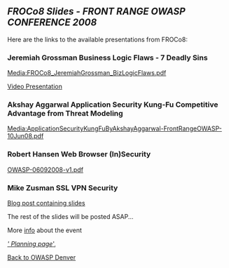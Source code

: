 ## ***FROCo8 Slides - FRONT RANGE OWASP CONFERENCE 2008***

Here are the links to the available presentations from FROCo8:

### Jeremiah Grossman Business Logic Flaws - 7 Deadly Sins

[Media:FROCo8_JeremiahGrossman_BizLogicFlaws.pdf](Media:FROCo8_JeremiahGrossman_BizLogicFlaws.pdf "wikilink")

[Video
Presentation](http://video.google.com/videoplay?docid=1009942607069986671&hl=en)

### Akshay Aggarwal Application Security Kung-Fu Competitive Advantage from Threat Modeling

[Media:ApplicationSecurityKungFuByAkshayAggarwal-FrontRangeOWASP-10Jun08.pdf](Media:ApplicationSecurityKungFuByAkshayAggarwal-FrontRangeOWASP-10Jun08.pdf "wikilink")

### Robert Hansen Web Browser (In)Security

[OWASP-06092008-v1.pdf](https://www.owasp.org/images/f/fe/OWASP-06092008-v1.pdf)

### Mike Zusman SSL VPN Security

[Blog post containing
slides](http://schmoil.blogspot.com/2008/06/recent-owasp-events.html)

The rest of the slides will be posted ASAP...

More [info](https://www.froc.us/) about the event

[*' Planning
page*'](http://www.owasp.org/index.php/Front_Range_Web_Application_Security_Summit_Planning_Page),

[Back to OWASP Denver](https://www.owasp.org/index.php/Denver)